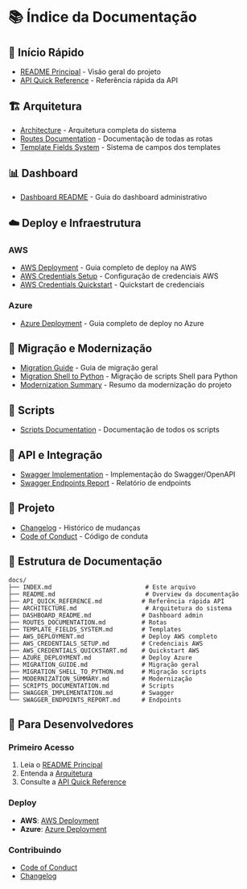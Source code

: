 # 📚 Índice da Documentação

## 🚀 Início Rápido
- [README Principal](../README.md) - Visão geral do projeto
- [API Quick Reference](API_QUICK_REFERENCE.md) - Referência rápida da API

## 🏗️ Arquitetura
- [Architecture](ARCHITECTURE.md) - Arquitetura completa do sistema
- [Routes Documentation](ROUTES_DOCUMENTATION.md) - Documentação de todas as rotas
- [Template Fields System](TEMPLATE_FIELDS_SYSTEM.md) - Sistema de campos dos templates

## 📊 Dashboard
- [Dashboard README](DASHBOARD_README.md) - Guia do dashboard administrativo

## ☁️ Deploy e Infraestrutura

### AWS
- [AWS Deployment](AWS_DEPLOYMENT.md) - Guia completo de deploy na AWS
- [AWS Credentials Setup](AWS_CREDENTIALS_SETUP.md) - Configuração de credenciais AWS
- [AWS Credentials Quickstart](AWS_CREDENTIALS_QUICKSTART.md) - Quickstart de credenciais

### Azure
- [Azure Deployment](AZURE_DEPLOYMENT.md) - Guia completo de deploy no Azure

## 🔄 Migração e Modernização
- [Migration Guide](MIGRATION_GUIDE.md) - Guia de migração geral
- [Migration Shell to Python](MIGRATION_SHELL_TO_PYTHON.md) - Migração de scripts Shell para Python
- [Modernization Summary](MODERNIZATION_SUMMARY.md) - Resumo da modernização do projeto

## 🔧 Scripts
- [Scripts Documentation](SCRIPTS_DOCUMENTATION.md) - Documentação de todos os scripts

## 🔌 API e Integração
- [Swagger Implementation](SWAGGER_IMPLEMENTATION.md) - Implementação do Swagger/OpenAPI
- [Swagger Endpoints Report](SWAGGER_ENDPOINTS_REPORT.md) - Relatório de endpoints

## 📝 Projeto
- [Changelog](../CHANGELOG.md) - Histórico de mudanças
- [Code of Conduct](../CODE_OF_CONDUCT.md) - Código de conduta

## 📂 Estrutura de Documentação

```
docs/
├── INDEX.md                          # Este arquivo
├── README.md                         # Overview da documentação
├── API_QUICK_REFERENCE.md           # Referência rápida API
├── ARCHITECTURE.md                   # Arquitetura do sistema
├── DASHBOARD_README.md              # Dashboard admin
├── ROUTES_DOCUMENTATION.md          # Rotas
├── TEMPLATE_FIELDS_SYSTEM.md        # Templates
├── AWS_DEPLOYMENT.md                # Deploy AWS completo
├── AWS_CREDENTIALS_SETUP.md         # Credenciais AWS
├── AWS_CREDENTIALS_QUICKSTART.md    # Quickstart AWS
├── AZURE_DEPLOYMENT.md              # Deploy Azure
├── MIGRATION_GUIDE.md               # Migração geral
├── MIGRATION_SHELL_TO_PYTHON.md     # Migração scripts
├── MODERNIZATION_SUMMARY.md         # Modernização
├── SCRIPTS_DOCUMENTATION.md         # Scripts
├── SWAGGER_IMPLEMENTATION.md        # Swagger
└── SWAGGER_ENDPOINTS_REPORT.md      # Endpoints
```

## 🎯 Para Desenvolvedores

### Primeiro Acesso
1. Leia o [README Principal](../README.md)
2. Entenda a [Arquitetura](ARCHITECTURE.md)
3. Consulte a [API Quick Reference](API_QUICK_REFERENCE.md)

### Deploy
- **AWS**: [AWS Deployment](AWS_DEPLOYMENT.md)
- **Azure**: [Azure Deployment](AZURE_DEPLOYMENT.md)

### Contribuindo
- [Code of Conduct](../CODE_OF_CONDUCT.md)
- [Changelog](../CHANGELOG.md)
